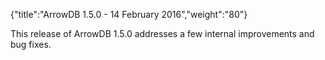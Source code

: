 {"title":"ArrowDB 1.5.0 - 14 February 2016","weight":"80"} 

This release of ArrowDB 1.5.0 addresses a few internal improvements and bug fixes.